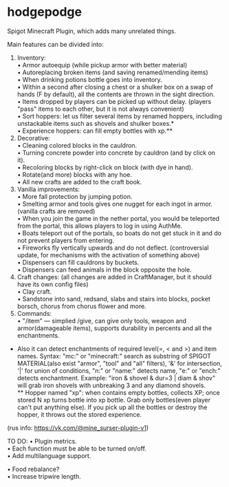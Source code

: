# hodgepodge
Spigot Minecraft Plugin, which adds many unrelated things.

Main features can be divided into:

1) Inventory:  
  • Armor autoequip (while pickup armor with better material)  
  • Autoreplacing broken items (and saving renamed/mending items)  
  • When drinking potions bottle goes into inventory.  
  • Within a second after closing a chest or a shulker box on a swap of hands (F by default), all the contents are thrown in the sight direction.  
  • Items dropped by players can be picked up without delay. (players "pass" items to each other, but it is not always convenient)  
  • Sort hoppers: let us filter several items by renamed hoppers, including unstackable items such as shovels and shulker boxes.*  
  • Experience hoppers: can fill empty bottles with xp.**  
2) Decorative:  
  • Cleaning colored blocks in the cauldron.  
  • Turning concrete powder into concrete by cauldron (and by click on it).  
  • Recoloring blocks by right-click on block (with dye in hand).  
  • Rotate(and more) blocks with any hoe.  
  • All new crafts are added to the craft book.  
3) Vanilla improvements:  
  • More fall protection by jumping potion.  
  • Smelting armor and tools gives one nugget for each ingot in armor. (vanilla crafts are removed)  
  • When you join the game in the nether portal, you would be teleported from the portal, this allows players to log in using AuthMe.  
  • Boats teleport out of the portals, so boats do not get stuck in it and do not prevent players from entering.  
  • Fireworks fly vertically upwards and do not deflect. (controversial update, for mechanisms with the activation of something above)  
  • Dispensers can fill cauldrons by buckets.  
  • Dispensers can feed animals in the block opposite the hole.   
4) Craft changes: (all changes are added in CraftManager, but it should have its own config files)  
  • Clay craft.  
  • Sandstone into sand, redsand, slabs and stairs into blocks, pocket borsch, chorus from chorus flower and more.  
5) Commands:  
  • "/item" — simplied /give, can give only tools, weapon and armor(damageable items), supports durability in percents and all the enchantments.  

* Also it can detect enchantments of required level(=, < and >) and item names. Syntax: "mc:" or "minecraft:" search as substring of SPIGOT MATERIAL(also exist "armor", "tool" and "all" filters), '&' for intersection, '|' for union of conditions, "n:" or "name:" detects name, "e:" or "ench:" detects enchantment. Example: "iron & shovel & dur=3 | diam & shov" will grab iron shovels with unbreaking 3 and any diamond shovels.  
** Hopper named "xp": when contains empty bottles, collects XP; once stored N xp turns bottle into xp bottle. Grab only bottles(even player can't put anything else). If you pick up all the bottles or destroy the hopper, it throws out the stored experience.

(rus info: https://vk.com/@mine_surser-plugin-v1)

TO DO:
  • Plugin metrics.  
  • Each function must be able to be turned on/off.  
  • Add multilanguage support.  

  • Food rebalance?  
  • Increase tripwire length.  
